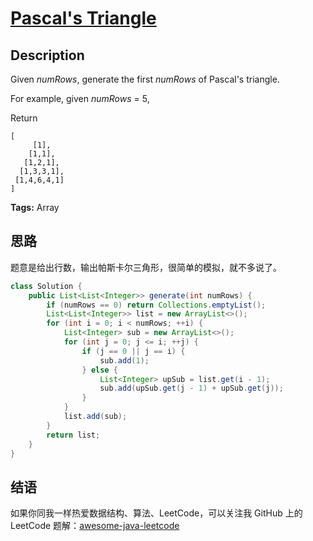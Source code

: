 # [Pascal's Triangle][title]

## Description

Given *numRows*, generate the first *numRows* of Pascal's triangle.

For example, given *numRows* = 5,

Return

```
[
     [1],
    [1,1],
   [1,2,1],
  [1,3,3,1],
 [1,4,6,4,1]
]
```

**Tags:** Array


## 思路

题意是给出行数，输出帕斯卡尔三角形，很简单的模拟，就不多说了。

```java
class Solution {
    public List<List<Integer>> generate(int numRows) {
        if (numRows == 0) return Collections.emptyList();
        List<List<Integer>> list = new ArrayList<>();
        for (int i = 0; i < numRows; ++i) {
            List<Integer> sub = new ArrayList<>();
            for (int j = 0; j <= i; ++j) {
                if (j == 0 || j == i) {
                    sub.add(1);
                } else {
                    List<Integer> upSub = list.get(i - 1);
                    sub.add(upSub.get(j - 1) + upSub.get(j));
                }
            }
            list.add(sub);
        }
        return list;
    }
}
```


## 结语

如果你同我一样热爱数据结构、算法、LeetCode，可以关注我 GitHub 上的 LeetCode 题解：[awesome-java-leetcode][ajl]



[title]: https://leetcode.com/problems/pascals-triangle
[ajl]: https://github.com/Blankj/awesome-java-leetcode
